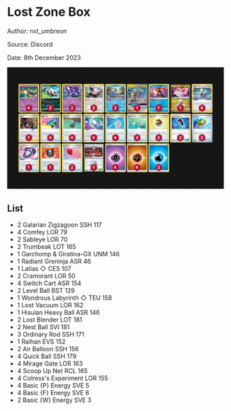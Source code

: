 # Lost Zone Box

Author: nxt_umbreon

Source: Discord

Date: 8th December 2023

![decklist](../../images/PAR/Lost%20Zone%20Box/3-%20Lost%20Zone%20Box.png)

## List

* 2 Galarian Zigzagoon SSH 117
* 4 Comfey LOR 79
* 2 Sableye LOR 70
* 2 Trumbeak LOT 165
* 1 Garchomp & Giratina-GX UNM 146
* 1 Radiant Greninja ASR 46
* 1 Latias ◇ CES 107
* 2 Cramorant LOR 50
* 4 Switch Cart ASR 154
* 2 Level Ball BST 129
* 1 Wondrous Labyrinth ◇ TEU 158
* 1 Lost Vacuum LOR 162
* 1 Hisuian Heavy Ball ASR 146
* 2 Lost Blender LOT 181
* 2 Nest Ball SVI 181
* 3 Ordinary Rod SSH 171
* 1 Raihan EVS 152
* 2 Air Balloon SSH 156
* 4 Quick Ball SSH 179
* 4 Mirage Gate LOR 163
* 4 Scoop Up Net RCL 165
* 4 Colress's Experiment LOR 155
* 4 Basic {P} Energy SVE 5
* 4 Basic {F} Energy SVE 6
* 2 Basic {W} Energy SVE 3
